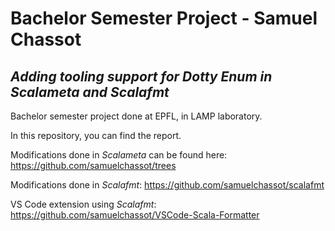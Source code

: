 # Bachelor Semester Project - Samuel Chassot
## *Adding tooling support for Dotty Enum in Scalameta and Scalafmt*
Bachelor semester project done at EPFL, in LAMP laboratory.

In this repository, you can find the report.

Modifications done in *Scalameta* can be found here:
https://github.com/samuelchassot/trees

Modifications done in *Scalafmt*:
https://github.com/samuelchassot/scalafmt

VS Code extension using *Scalafmt*:
https://github.com/samuelchassot/VSCode-Scala-Formatter
